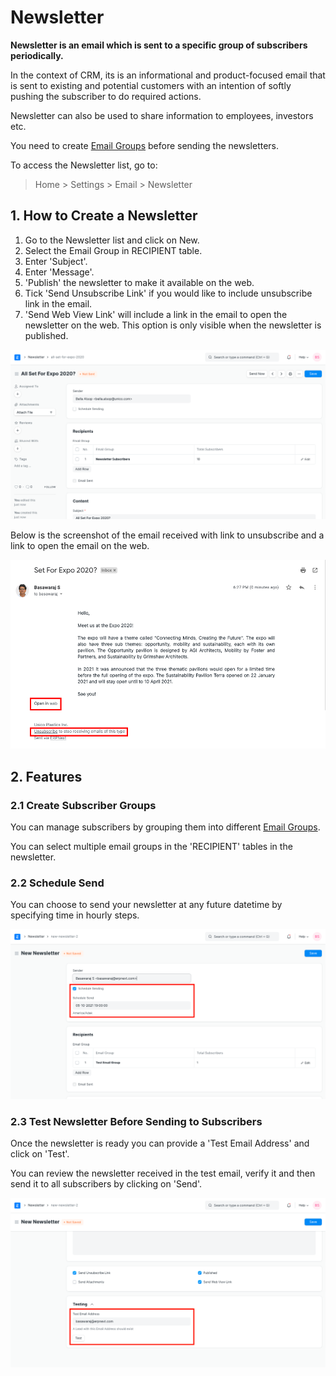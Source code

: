 
# Newsletter



**Newsletter is an email which is sent to a specific group of subscribers periodically.**


In the context of CRM, its is an informational and product-focused email that is sent to existing and potential customers with an intention of softly pushing the subscriber to do required actions.


Newsletter can also be used to share information to employees, investors etc.


You need to create [Email Groups](/docs/en/CRM/email_group) before sending the newsletters.


To access the Newsletter list, go to:
> Home > Settings > Email > Newsletter


## 1. How to Create a Newsletter


1. Go to the Newsletter list and click on New.
2. Select the Email Group in RECIPIENT table.
3. Enter 'Subject'.
4. Enter 'Message'.
5. 'Publish' the newsletter to make it available on the web.
6. Tick 'Send Unsubscribe Link' if you would like to include unsubscribe link in the email.
7. 'Send Web View Link' will include a link in the email to open the newsletter on the web. This option is only visible when the newsletter is published.


![Newsletter](/files/newsletter-doc.png)


Below is the screenshot of the email received with link to unsubscribe and a link to open the email on the web.


![Newsletter With Unsubscribe Link](/files/newsletter-doc-web-link.png)


## 2. Features


### 2.1 Create Subscriber Groups


You can manage subscribers by grouping them into different [Email Groups](/docs/en/CRM/email_group).


You can select multiple email groups in the 'RECIPIENT' tables in the newsletter.


### 2.2 Schedule Send


You can choose to send your newsletter at any future datetime by specifying time in hourly steps.


![Scheduled Newsletter](/files/scheduled-newsletter.png)


### 2.3 Test Newsletter Before Sending to Subscribers


Once the newsletter is ready you can provide a 'Test Email Address' and click on 'Test'.


You can review the newsletter received in the test email, verify it and then send it to all subscribers by clicking on 'Send'.


![Newsletter Test](/files/newsletter-test.png)


  










